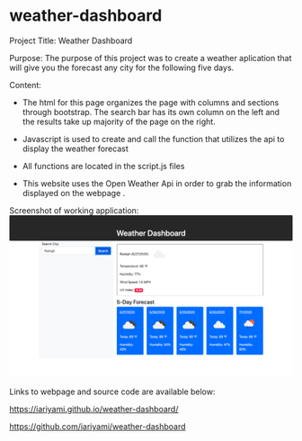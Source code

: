 # weather-dashboard

Project Title: Weather Dashboard

Purpose: The purpose of this project was to create a weather aplication that will give you the forecast any city for the following five days.

Content:

- The html for this page organizes the page with columns and sections through bootstrap. The search bar has its own column on the left and the results take up majority of the page on the right.

- Javascript is used to create and call the function that utilizes the api to display the weather forecast

- All functions are located in the script.js files

- This website uses the Open Weather Api in order to grab the information displayed on the webpage .

Screenshot of working application:
![](images/weatherDashboard.png)

Links to webpage and source code are available below:

https://iariyami.github.io/weather-dashboard/

https://github.com/iariyami/weather-dashboard
